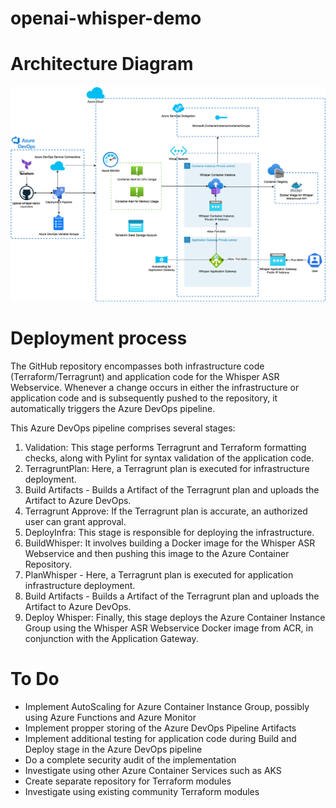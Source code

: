 # openai-whisper-demo

# Architecture Diagram
<p align="center">
    <img src="https://github.com/msnyman1991/openai-whisper-demo/blob/main/whisper.png?raw=true" alt="centered image" />
</p>

# Deployment process

The GitHub repository encompasses both infrastructure code (Terraform/Terragrunt) and application code for the Whisper ASR Webservice. Whenever a change occurs in either the infrastructure or application code and is subsequently pushed to the repository, it automatically triggers the Azure DevOps pipeline.

This Azure DevOps pipeline comprises several stages:

1. Validation: This stage performs Terragrunt and Terraform formatting checks, along with Pylint for syntax validation of the application code.
2. TerragruntPlan: Here, a Terragrunt plan is executed for infrastructure deployment.
3. Build Artifacts - Builds a Artifact of the Terragrunt plan and uploads the Artifact to Azure DevOps.
4. Terragrunt Approve: If the Terragrunt plan is accurate, an authorized user can grant approval.
5. DeployInfra: This stage is responsible for deploying the infrastructure.
6. BuildWhisper: It involves building a Docker image for the Whisper ASR Webservice and then pushing this image to the Azure Container Repository.
7. PlanWhisper - Here, a Terragrunt plan is executed for application infrastructure deployment.
8. Build Artifacts - Builds a Artifact of the Terragrunt plan and uploads the Artifact to Azure DevOps.
9. Deploy Whisper: Finally, this stage deploys the Azure Container Instance Group using the Whisper ASR Webservice Docker image from ACR, in conjunction with the Application Gateway.

# To Do
* Implement AutoScaling for Azure Container Instance Group, possibly using Azure Functions and Azure Monitor
* Implement propper storing of the Azure DevOps Pipeline Artifacts
* Implement additional testing for application code during Build and Deploy stage in the Azure DevOps pipeline
* Do a complete security audit of the implementation
* Investigate using other Azure Container Services such as AKS
* Create separate repository for Terraform modules
* Investigate using existing community Terraform modules
